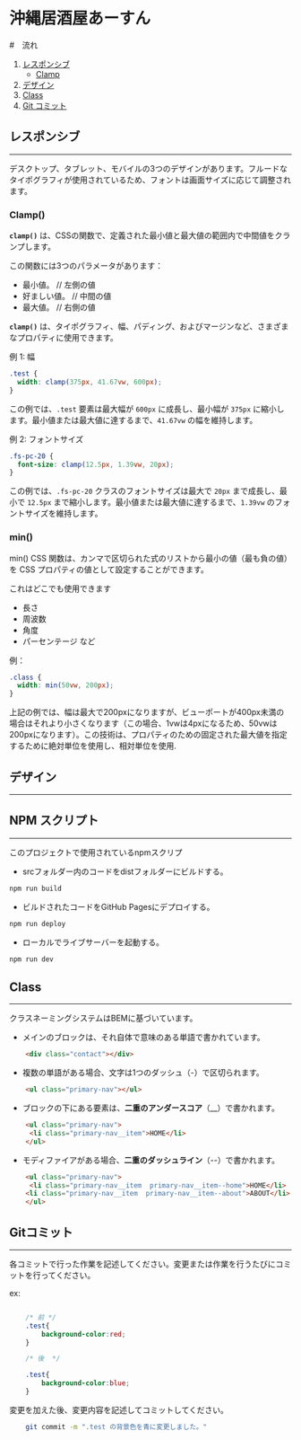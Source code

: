 # 沖縄居酒屋あーすん

#　流れ
 1. [レスポンシブ](https://github.com/sumamin-inc-organization/a-sun?tab=readme-ov-file#%E3%83%AC%E3%82%B9%E3%83%9D%E3%83%B3%E3%82%B7%E3%83%96)
    - [Clamp](https://github.com/sumamin-inc-organization/a-sun?tab=readme-ov-file#clamp)
 2. [デザイン](https://github.com/sumamin-inc-organization/a-sun?tab=readme-ov-file#%E3%83%AC%E3%82%B9%E3%83%9D%E3%83%B3%E3%82%B7%E3%83%96)
 3. [Class](https://github.com/sumamin-inc-organization/a-sun?tab=readme-ov-file#class)
 4. [Git コミット](https://github.com/sumamin-inc-organization/a-sun?tab=readme-ov-file#git%E3%82%B3%E3%83%9F%E3%83%83%E3%83%88)


## レスポンシブ 
---
デスクトップ、タブレット、モバイルの3つのデザインがあります。フルードなタイポグラフィが使用されているため、フォントは画面サイズに応じて調整されます。

### Clamp()
**`clamp()`** は、CSSの関数で、定義された最小値と最大値の範囲内で中間値をクランプします。

この関数には3つのパラメータがあります：

- 最小値。  // 左側の値
- 好ましい値。 // 中間の値
- 最大値。   // 右側の値

**`clamp()`** は、タイポグラフィ、幅、パディング、およびマージンなど、さまざまなプロパティに使用できます。

例 1: 幅

```css
.test {
  width: clamp(375px, 41.67vw, 600px);
}
```

この例では、`.test` 要素は最大幅が `600px` に成長し、最小幅が `375px` に縮小します。最小値または最大値に達するまで、`41.67vw` の幅を維持します。

例 2: フォントサイズ

```css
.fs-pc-20 {
  font-size: clamp(12.5px, 1.39vw, 20px);
}
```

この例では、`.fs-pc-20` クラスのフォントサイズは最大で `20px` まで成長し、最小で `12.5px` まで縮小します。最小値または最大値に達するまで、`1.39vw` のフォントサイズを維持します。


### min()

min() CSS 関数は、カンマで区切られた式のリストから最小の値（最も負の値）を CSS プロパティの値として設定することができます。

これはどこでも使用できます
- 長さ
- 周波数
- 角度
- パーセンテージ
など

例：

```css
.class {
  width: min(50vw, 200px);
}
```

上記の例では、幅は最大で200pxになりますが、ビューポートが400px未満の場合はそれより小さくなります（この場合、1vwは4pxになるため、50vwは200pxになります）。この技術は、プロパティのための固定された最大値を指定するために絶対単位を使用し、相対単位を使用. 

## デザイン
---
## NPM スクリプト
---
このプロジェクトで使用されているnpmスクリプ


- srcフォルダー内のコードをdistフォルダーにビルドする。
```bash
npm run build
```


- ビルドされたコードをGitHub Pagesにデプロイする。
```bash
npm run deploy
```

- ローカルでライブサーバーを起動する。
```bash
npm run dev
```

## Class
---
クラスネーミングシステムはBEMに基づいています。

- メインのブロックは、それ自体で意味のある単語で書かれています。

```html
    <div class="contact"></div>
```

- 複数の単語がある場合、文字は1つのダッシュ（-）で区切られます。

```html
    <ul class="primary-nav"></ul>
```

- ブロックの下にある要素は、**二重のアンダースコア**（__）で書かれます。

```html
    <ul class="primary-nav">
     <li class="primary-nav__item">HOME</li>
    </ul>
```

- モディファイアがある場合、**二重のダッシュライン**（--）で書かれます。

```html
    <ul class="primary-nav">
     <li class="primary-nav__item  primary-nav__item--home">HOME</li>
    <li class="primary-nav__item  primary-nav__item--about">ABOUT</li>
    </ul>
```


## Gitコミット
---
各コミットで行った作業を記述してください。変更または作業を行うたびにコミットを行ってください。

ex:

```css

    /* 前 */
    .test{
        background-color:red;  
    }

    /* 後  */

    .test{
        background-color:blue; 
    }

```
変更を加えた後、変更内容を記述してコミットしてください。

```bash
    git commit -m ".test の背景色を青に変更しました。"
```

